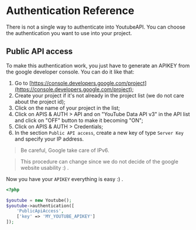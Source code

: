 Authentication Reference
========================

There is not a single way to authenticate into YoutubeAPI. You can choose the authentication you want to use into your
project.

Public API access
-----------------

To make this authentication work, you just have to generate an APIKEY from the google developer console.
You can do it like that:

1. Go to [https://console.developers.google.com/project](https://console.developers.google.com/project);
2. Create your project if it's not already in the project list (we do not care about the project id);
3. Click on the name of your project in the list;
4. Click on APIS & AUTH > API and on "YouTube Data API v3" in the API list and click on "OFF" button to make it becoming "ON";
5. Click on APIS & AUTH > Credentials;
6. In the section `Public API access`, create a new key of type `Server Key` and specify your IP address.

> Be careful, Google take care of IPv6.

> This procedure can change since we do not decide of the google website usability :) .


Now you have your `APIKEY` everything is easy :) .

```php
<?php

$youtube = new Youtube();
$youtube->authentication([
    'PublicApiAccess',
    ['key' => 'MY_YOUTUBE_APIKEY']
]);
```

